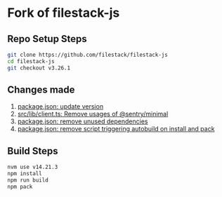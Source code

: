 # Fork of filestack-js

## Repo Setup Steps

```sh
git clone https://github.com/filestack/filestack-js
cd filestack-js
git checkout v3.26.1
```

## Changes made

<!-- git log ...v3.26.1 --reverse --format='1. [%s](https://github.com/danthegoodman/filestack-js/commit/%H)' -->

1. [package.json: update version](https://github.com/danthegoodman/filestack-js/commit/7c22a7a498f3c9e4d012bdaa66c9866496e27a7d)
1. [src/lib/client.ts: Remove usages of @sentry/minimal](https://github.com/danthegoodman/filestack-js/commit/a3bab7ddad9304f4e9f6999a290772a9d855996b)
1. [package.json: remove unused dependencies](https://github.com/danthegoodman/filestack-js/commit/91b877cac110f4570ca9796f3d4b73b7bc79421e)
1. [package.json: remove script triggering autobuild on install and pack](https://github.com/danthegoodman/filestack-js/commit/0ccecf1e9be78c421684a9d052831f18f8042e85)

## Build Steps

```sh
nvm use v14.21.3
npm install
npm run build
npm pack
```
